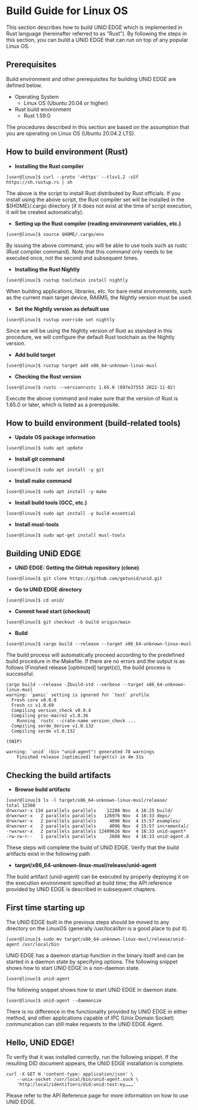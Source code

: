 # Build Guide for Linux OS

This section describes how to build UNiD EDGE which is implemented in Rust language (hereinafter referred to as "Rust").  By following the steps in this section, you can build a UNiD EDGE that can run on top of any popular Linux OS.

## Prerequisites

Build environment and other prerequisites for building UNiD EDGE are defined below.

- Operating System
  - Linux OS (Ubuntu 20.04 or higher)
- Rust build environment
  - Rust 1.59.0

The procedures described in this section are based on the assumption that you are operating on Linux OS (Ubuntu 20.04.2 LTS).

## How to build environment (Rust)

- **Installing the Rust compiler**

```
[user@linux]$ curl --proto '=https' --tlsv1.2 -sSf https://sh.rustup.rs | sh
```

The above is the script to install Rust distributed by Rust officials. If you install using the above script, the Rust compiler set will be installed in the ${HOME}/.cargo directory (if it does not exist at the time of script execution, it will be created automatically).

- **Setting up the Rust compiler (reading environment variables, etc.)**

```
[user@linux]$ source $HOME/.cargo/env
```

By issuing the above command, you will be able to use tools such as rustc (Rust compiler command). Note that this command only needs to be executed once, not the second and subsequent times.

- **Installing the Rust Nightly**

```
[user@linux]$ rustup toolchain install nightly
```

When building applications, libraries, etc. for bare metal environments, such as the current main target device, RA6M5, the Nightly version must be used.

- **Set the Nightly version as default use**

```
[user@linux]$ rustup override set nightly
```

Since we will be using the Nightly version of Rust as standard in this procedure, we will configure the default Rust toolchain as the Nightly version.

- **Add build target**

```
[user@linux]$ rustup target add x86_64-unknown-linux-musl
```

- **Checking the Rust version**

```
[user@linux]$ rustc --versionrustc 1.65.0 (897e37553 2022-11-02)
```

Execute the above command and make sure that the version of Rust is 1.65.0 or later, which is listed as a prerequisite.

## How to build environment (build-related tools)

- **Update OS package information**

```
[user@linux]$ sudo apt update
```

- **Install git command**

```
[user@linux]$ sudo apt install -y git
```

- **Install make command**

```
[user@linux]$ sudo apt install -y make
```

- **Install build tools (GCC, etc.)**

```
[user@linux]$ sudo apt install -y build-essential
```

- **Install musl-tools**

```
[user@linux]$ sudo apt-get install musl-tools
```

## Building UNiD EDGE

- **UNiD EDGE: Getting the GitHub repository (clone)**

```
[user@linux]$ git clone https://github.com/getunid/unid.git
```

- **Go to UNiD EDGE directory**

```
[user@linux]$ cd unid/
```

- **Commit head start (checkout)**

```
[user@linux]$ git checkout -b build origin/main
```

- **Build**

```
[user@linux]$ cargo build --release --target x86_64-unknown-linux-musl
```

The build process will automatically proceed according to the predefined build procedure in the Makefile. If there are no errors and the output is as follows (Finished release [optimized] target(s)), the build process is successful.

```
cargo build --release -Zbuild-std --verbose --target x86_64-unknown-linux-musl
warning: `panic` setting is ignored for `test` profile
  Fresh core v0.0.0
  Fresh cc v1.0.69
  Compiling version_check v0.9.4
  Compiling proc-macro2 v1.0.36
    Running `rustc --crate-name version_check ...
  Compiling serde_derive v1.0.132
  Compiling serde v1.0.132

(SNIP)

warning: `unid` (bin "unid-agent") generated 78 warnings
    Finished release [optimized] target(s) in 4m 31s
```

## Checking the build artifacts

- **Browse build artifacts**

```
[user@linux]$ ls -l target/x86_64-unknown-linux-musl/release/
total 12360
drwxrwxr-x 134 parallels parallels    12288 Nov  4 16:25 build/
drwxrwxr-x   2 parallels parallels   126976 Nov  4 16:33 deps/
drwxrwxr-x   2 parallels parallels     4096 Nov  4 15:57 examples/
drwxrwxr-x   2 parallels parallels     4096 Nov  4 15:57 incremental/
-rwxrwxr-x   2 parallels parallels 12499616 Nov  4 16:33 unid-agent*
-rw-rw-r--   1 parallels parallels     2688 Nov  4 16:33 unid-agent.d
```

These steps will complete the build of UNiD EDGE. Verify that the build artifacts exist in the following path

- **target/x86_64-unknown-linux-musl/release/unid-agent**

The build artifact (unid-agent) can be executed by properly deploying it on the execution environment specified at build time; the API reference provided by UNiD EDGE is described in subsequent chapters.

## First time starting up

The UNiD EDGE built in the previous steps should be moved to any directory on the LinuxOS (generally /usr/local/bin is a good place to put it).

```
[user@linux]$ sudo mv target/x86_64-unknown-linux-musl/release/unid-agent /usr/local/bin
```

UNiD EDGE has a daemon startup function in the binary itself and can be started in a daemon state by specifying options. The following snippet shows how to start UNiD EDGE in a non-daemon state.

```
[user@linux]$ unid-agent
```

The following snippet shows how to start UNiD EDGE in daemon state.

```
[user@linux]$ unid-agent --daemonize
```

There is no difference in the functionality provided by UNiD EDGE in either method, and other applications capable of IPC (Unix Domain Socket) communication can still make requests to the UNiD EDGE Agent.

## Hello, UNiD EDGE!

To verify that it was installed correctly, run the following snippet. If the resulting DID document appears, the UNiD EDGE installation is complete.

```
curl -X GET H 'content-type: application/json' \
    --unix-socket /usr/local/bin/unid-agent.sock \
    'http:/local/identifiers/did:unid:test:ey………'
```

Please refer to the API Reference page for more information on how to use UNiD EDGE.
